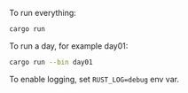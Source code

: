 To run everything:
```bash
cargo run
```

To run a day, for example day01:
```bash
cargo run --bin day01
```

To enable logging, set `RUST_LOG=debug` env var.
